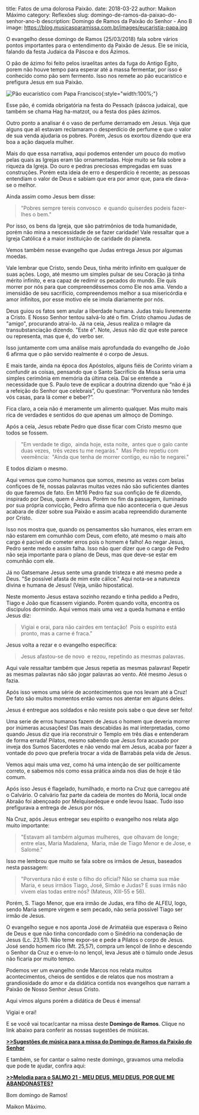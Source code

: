 ﻿title: Fatos de uma dolorosa Paixão.
date: 2018-03-22
author: Maikon Máximo
category: Reflexões
slug: domingo-de-ramos-da-paixao-do-senhor-ano-b
description: Domingo de Ramos da Paixão do Senhor - Ano B
image: https://blog.musicasparamissa.com.br/images/eucaristia-papa.jpg

O evangelho desse domingo de Ramos (25/03/2018) fala sobre vários pontos importantes para o entendimento da Paixão de Jesus.
Ele se inicia, falando da festa Judaica da Páscoa e dos Ázimos.

O pão de ázimo foi feito pelos israelitas antes da fuga do Antigo Egito, porem não houve tempo para esperar até a massa fermentar, por isso é conhecido como pão sem fermento.
Isso nos remete ao pão eucarístico e prefigura Jesus em sua Paixão.

![Pão eucarístico com Papa Francisco](https://blog.musicasparamissa.com.br/images/eucaristia-papa.jpg){:style="width:100%;"}

Esse pão, é comida obrigatória na festa do Pessach (páscoa judaica), que também se chama Hag ha-matzot, ou a festa dos pães ázimos.

Outro ponto a analisar é o vaso de perfume derramado em Jesus. Veja que alguns que ali estavam reclamaram o desperdício de perfume e que o valor de sua venda ajudaria os pobres. Porém, Jesus os exortou dizendo que era boa a ação daquela mulher.

Mais do que essa narrativa, aqui podemos entender um pouco do motivo pelas quais as Igrejas eram tão ornamentadas. Hoje muito se fala sobre a riqueza da Igreja. Do ouro e pedras preciosas empregadas em suas construções. Porém esta ideia de erro e desperdício é recente; as pessoas entendiam o valor de Deus e sabiam que  era por amor que,  para ele dava-se o melhor.

Ainda assim como Jesus bem disse:

>"Pobres sempre tereis convosco 
e quando quiserdes podeis fazer-lhes o bem."

Por isso, os bens da Igreja, que são patrimônios de toda humanidade, porém não mina a nescessidade de se fazer caridade! Vale ressaltar que a Igreja Católica é a maior instituição de caridade do planeta.

Vemos também nesse evangelho que Judas entrega Jesus por algumas moedas.

Vale lembrar que Cristo, sendo Deus, tinha mérito infinito em qualquer de suas ações. Logo, até mesmo um simples pulsar de seu Coração já tinha mérito infinito, e era capaz de redimir os pecados do mundo. Ele quis morrer por nós para que compreendêssemos como Ele nos ama. Vendo a imensidão de seu sacrifício, compreendemos melhor a sua misericórdia e amor infinitos, por esse motivo ele se imola diariamente por nós.

Deus guiou os fatos sem anular a liberdade humana. Judas traiu livremente a Cristo. E Nosso Senhor tentou salvá-lo até o fim. Cristo chamou Judas de "amigo", procurando atraí-lo.
Já na ceia,
Jesus realiza o milagre da transubstanciação dizendo. "Este é".
Note, Jesus não diz que este parece ou representa, mas que é, do verbo ser.

Isso juntamente com uma análise mais aprofundada do evangelho de João 6 afirma que o pão servido realmente é o corpo de Jesus.

E mais tarde, ainda na época dos Apóstolos, alguns fiéis de Corinto viriam a confundir as coisas, pensando que o Santo Sacrifício da Missa seria uma simples cerimônia em memória da última ceia. Daí se entende a necessidade que S. Paulo teve de explicar a doutrina dizendo que “não é já a refeição do Senhor que celebrais”, Ou questinar: “Porventura não tendes vós casas, para lá comer e beber?”.

Fica claro, a ceia não é meramente um alimento qualquer. Mas muito mais rica de verdades e sentidos do que apenas um almoço de Domingo.

Após a ceia, Jesus rebate Pedro que disse ficar com Cristo mesmo que todos se fossem.

>"Em verdade te digo, 
ainda hoje, esta noite, 
antes que o galo cante duas vezes, 
três vezes tu me negarás." 
Mas Pedro repetiu com veemência: 
"Ainda que tenha de morrer contigo, eu não te negarei." 

E todos diziam o mesmo. 

Aqui vemos que como humanos que somos, mesmo as vezes com belas confiçoes de fé, nossas palavras muitas vezes não são suficientes diantes do que faremos de fato. Em Mt16 Pedro faz sua confição de fé dizendo, inspirado por Deus, quem é Jesus. Porém no fim da passagem, iluminado por sua própria convicção, Pedro afirma que não aconteceria o que Jesus acabara de dizer sobre sua Paixão e assim acaba repreendido duramente por Cristo.

Isso nos mostra que, quando os pensamentos são humanos, eles erram em não estarem em comunhão com Deus, com efeito, até mesmo o mais alto cargo é pacivel de cometer erros pois o homem é falho! Ao negar Jesus, Pedro sente medo e assim falha. Isso não quer dizer que o cargo de Pedro não seja importante para o plano de Deus, mas que deve-se estar em comunhão com ele.

Já no Gatsemane Jesus sente uma grande tristeza e até mesmo pede a Deus. "Se possível afasta de mim este cálice." Aqui nota-se a natureza divina e humana de Jesus! (Veja, união hipostatica).

Neste momento Jesus estava sozinho rezando e tinha pedido a Pedro, Tiago e João que ficassem vigiando. Porém quando volta, encontra os discípulos dormindo. Aqui vemos mais uma vez a queda humana e então Jesus diz:

>Vigiai e orai, para não cairdes em tentação! 
Pois o espírito está pronto, mas a carne é fraca." 

Jesus volta a rezar e o evangelho específica:

>Jesus afastou-se de novo 
e rezou, repetindo as mesmas palavras. 

Aqui vale ressaltar também que Jesus repetia as mesmas palavras! Repetir as mesmas palavras não são jogar palavras ao vento. Até mesmo Jesus o fazia.

Após isso vemos uma série de acontecimentos que nos levam até a Cruz! De fato são muitos momentos então vamos nos atentar em alguns deles.

Jesus é entregue aos soldados e não resiste pois sabe o que deve ser feito!

Uma serie de erros humanos fazem de Jesus o homem que deveria morrer por inúmeras acusações! Das mais descabidas às mal interpretadas, como quando Jesus diz que iria reconstruir o Templo em três dias e entenderam de forma errada! Pilatos, mesmo sabendo que Jesus fora acusado por inveja dos Sumos Sacerdotes e não vendo mal em Jesus, acaba por fazer a vontade do povo que preferia trocar a vida de Barrabás pela vida de Jesus.

Vemos aqui mais uma vez, como há uma intenção de ser políticamente correto, e sabemos nós como essa prática ainda nos dias de hoje é tão comum.

Após isso Jesus é flagelado, humilhado, e morto na Cruz que carregou até o Calvário. O calvário faz parte da cadeia de montes do Moriá, local onde Abraão foi abençoado por Melquisedeque e onde levou Isaac. Tudo isso prefigurava a entrega de Jesus por nós.

Na Cruz, após Jesus entregar seu espírito o evangelho nos relata algo muito importante:

>"Estavam ali também algumas mulheres, 
>que olhavam de longe; 
>entre elas, Maria Madalena, 
>Maria, mãe de Tiago Menor e de Jose, e Salomé."

Isso me lembrou que muito se fala sobre os irmãos de Jesus, baseados nesta passagem:

>"Porventura não é este o filho do oficial? Não se chama sua mãe Maria, e seus irmãos Tiago, José, Simão e Judas? E suas irmãs não vivem elas todas entre nós? (Mateus, XIII-55 e 56).

Porém, S. Tiago Menor, que era irmão de Judas, era filho de ALFEU, logo, sendo Maria sempre virgem e sem pecado, não seria possível Tiago ser irmão de Jesus.

O evangelho segue e nos aponta José de Arimatéia que esperava o Reino de Deus e que não tinha concordado com o Sinédrio na condenação de Jesus (Lc. 23,51). Não teme expor-se e pede a Pilatos o corpo de Jesus. José sendo homem rico (Mt. 25,57), compra um lençol de linho e descendo o Senhor da Cruz e o enve-lo no lençol, leva Jesus até o túmulo onde Jesus não ficaria por muito tempo.

Podemos ver um evangelho onde Marcos nos relata muitos acontecimentos, cheios de sentidos e de relatos que nos mostram a grandiosidade do amor e da didática contida nos evangelhos que narram a Paixão de Nosso Senhor Jesus Cristo.

Aqui vimos alguns porém a didática de Deus é imensa!

Vigiai e orai!

E se você vai tocar/cantar na missa deste **Domingo de Ramos**.
Clique no link abaixo para conferir as nossas sugestões de músicas.

**[>>Sugestões de música para a missa do Domingo de Ramos da Paixão do Senhor](https://musicasparamissa.com.br/sugestoes-para/domingo-de-ramos-da-paixao-do-senhor-ano-b/)**

E também, se for cantar o salmo neste domingo, gravamos uma melodia que pode te ajudar,
confira aqui:

**[>>Melodia para o SALMO 21 - MEU DEUS, MEU DEUS, POR QUE ME ABANDONASTES?](https://musicasparamissa.com.br/musica/salmo-21-meu-deus-meu-deus-por-que-me-abandonastes/)**

Bom domingo de Ramos!

Maikon Máximo.
